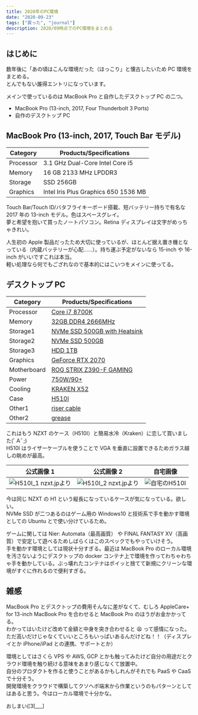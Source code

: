 ```yaml
---
title: 2020年のPC環境
date: "2020-09-23"
tags: ["買った", "journal"]
description: 2020/09時点でのPC環境をまとめる
---
```


## はじめに

数年後に「あの頃はこんな環境だった（ほっこり」と懐古したいため PC 環境をまとめる。  
とんでもない誰得エントリになっています。

メインで使っているのは MacBook Pro と自作したデスクトップ PC の二つ。

- MacBook Pro (13-inch, 2017, Four Thunderbolt 3 Ports)
- 自作のデスクトップ PC

## MacBook Pro (13-inch, 2017, Touch Bar モデル)

| Category  | Products/Specifications              |
| --------- | ------------------------------------ |
| Processor | 3.1 GHz Dual-Core Intel Core i5      |
| Memory    | 16 GB 2133 MHz LPDDR3                |
| Storage   | SSD 256GB                            |
| Graphics  | Intel Iris Plus Graphics 650 1536 MB |

Touch Bar/Touch ID/バタフライキーボード搭載、短バッテリー持ちで有名な 2017 年の 13-inch モデル。色はスペースグレイ。  
夢と希望を抱いて買ったノートパソコン。Retina ディスプレイは文字がめっちゃきれい。

人生初の Apple 製品だったため大切に使っているが、ほとんど据え置き機となっている（内蔵バッテリーが心配……）。持ち運ぶ予定がないなら 15-inch や 16-inch がいいですこれは本当。  
軽い処理なら何でもござれなので基本的にはこいつをメインに使ってる。

## デスクトップ PC

| Category    | Products/Specifications                                |
| ----------- | ------------------------------------------------------ |
| Processor   | [Core i7 8700K](https://intel.ly/2YoUOef)              |
| Memory      | [32GB DDR4 2666MHz](https://bit.ly/2YsYsDL)            |
| Storage1    | [NVMe SSD 500GB with Heatsink](https://bit.ly/3gu1rSN) |
| Storage2    | [NVMe SSD 500GB](https://bit.ly/34C7iTN)               |
| Storage3    | [HDD 1TB](https://bit.ly/34r3IvE)                      |
| Graphics    | [GeForce RTX 2070](https://bit.ly/3laNnkw)             |
| Motherboard | [ROG STRIX Z390-F GAMING](https://bit.ly/2YsnaUL)      |
| Power       | [750W/90+](https://bit.ly/3aLOthU)                     |
| Cooling     | [KRAKEN X52](https://bit.ly/34tfrcT)                   |
| Case        | [H510I](https://bit.ly/31lnVRx)                        |
| Other1      | [riser cable](https://amzn.to/32gfbvh)                 |
| Other2      | [grease](https://bit.ly/3hpBTYe)                       |

これはもう NZXT のケース（H510I）と簡易水冷（Kraken）に恋して買いました(ﾟＡﾟ;)  
H510I はライザーケーブルを使うことで VGA を垂直に設置できるためガラス越しの眺めが最高。

|                                                  公式画像 1                                                   |                                                  公式画像 2                                                   |                                        自宅画像                                        |
| :-----------------------------------------------------------------------------------------------------------: | :-----------------------------------------------------------------------------------------------------------: | :------------------------------------------------------------------------------------: |
| ![H510I_1 nzxt.jpより](https://nzxt.jp/products/detail/img/h510elite/h510elite-g18.jpg "H510I_1 nzxt.jpより") | ![H510I_2 nzxt.jpより](https://nzxt.jp/products/detail/img/h510elite/h510elite-g16.jpg "H510I_2 nzxt.jpより") | ![自宅のH510I](https://i.gyazo.com/2f3f7cb77bb4c46b12806e49fe588585.jpg "自宅のH510I") |

今は同じ NZXT の H1 という縦長になっているケースが気になっている。欲しい。  
NVMe SSD が二つあるのはゲーム用の Windows10 と技術系で手を動かす環境としての Ubuntu とで使い分けているため。

ゲームに関しては Nier: Automata（最高画質） や FINAL FANTASY XV（高画質）で安定して遊べるためしばらくはこのスペックでもやっていけそう。  
手を動かす環境としては現状十分すぎる。最近は MacBook Pro のローカル環境を汚さないようにデスクトップの docker コンテナ上で環境を作ってわちゃわちゃ手を動かしている。ぶっ壊れたコンテナはポイッと捨てて新規にクリーンな環境がすぐに作れるので便利すぎる。

## 雑感

MacBook Pro とデスクトップの費用そんなに差がなくて、むしろ AppleCare+ for 13-inch MacBook Pro を合わせると MacBook Pro のほうがお金かかってる。  
わかってはいたけど改めて金額と中身を突き合わせると 😫 って感情になった。  
ただ高いだけじゃなくていいところもいっぱいあるんだけどね！！（ディスプレイとか iPhone/iPad との連携、サポートとか）

環境としてはさくら VPS や AWS, GCP とかも触ってみたけど自分の用途だとクラウド環境を触り続ける意味をあまり感じなくて放置中。  
自分のプロダクトを作ると使うことがあるかもしれんがそれでも PaaS や CaaS で十分そう。  
開発環境をクラウドで構築してクソヘボ端末から作業というのもパターンとしてはあると思う。今はローカル環境で十分かな。

おしまい(¦3[___]
